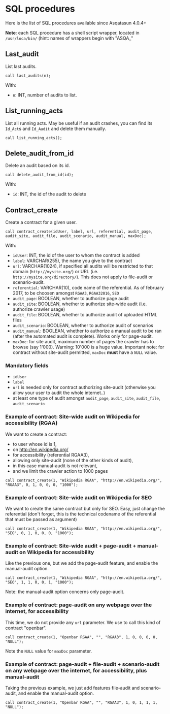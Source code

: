 # SQL procedures

Here is the list of SQL procedures available since Asqatasun 4.0.4+

**Note**: each SQL procedure has a shell script wrapper, located in `/usr/loca/bin/` (hint: names of wrappers begin with "ASQA_"

## Last_audit

List last audits.

```mysql
call last_audits(n);
```

With:

* `n`: INT, number of audits to list.

## List_running_acts

List all running acts. May be useful if an audit crashes, you can find its `Id_Act`s and `Id_Audit` and delete them manually.

```mysql
call list_running_acts();
```

## Delete_audit_from_id

Delete an audit based on its id.

```mysql
call delete_audit_from_id(id);
```

With:

* `id`: INT, the id of the audit to delete

## Contract_create

Create a contract for a given user.

```mysql
call contract_create(idUser, label, url, referential, audit_page, audit_site, audit_file, audit_scenario, audit_manual, maxDoc);
```

With:

* `idUser`: INT, the id of the user to whom the contract is added
* `label`: VARCHAR(255), the name you give to the contract
* `url`: VARCHAR(1024), if specified all audits will be restricted to that domain (`http://mysite.org/`) or URL (i.e. `http://mysite.org/directory/`). This does not apply to file-audit or scenario-audit.
* `referential`: VARCHAR(10), code name of the referential. As of february 2017, to be choosen amongst `RGAA3`, `RGAA32016`, `SEO`
* `audit_page`: BOOLEAN, whether to authorize page audit
* `audit_site`: BOOLEAN, whether to authorize site-wide audit (i.e. authorize crawler usage)
* `audit_file`: BOOLEAN, whether to authorize audit of uploaded HTML files
* `audit_scenario`: BOOLEAN, whether to authorize audit of scenarios
* `audit_manual`: BOOLEAN, whether to authorize a manual audit to be ran (after the automated audit is complete). Works only for page-audit.
* `maxDoc`: for site audit, maximum number of pages the crawler has to browse (say 1'000). Warning: 10'000 is a huge value. Important note: for contract without site-audit permitted, `maxDoc` **must** have a `NULL` value.

### Mandatory fields

* `idUser`
* `label`
* `url` is needed only for contract authorizing site-audit (otherwise you allow your user to audit the whole internet..)
* at least one type of audit amongst `audit_page`, `audit_site`, `audit_file`, `audit_scenario`

### Example of contract: Site-wide audit on Wikipedia for accessibility (RGAA)

We want to create a contract:

* to user whose id is 1,
* on http://en.wikipedia.org/
* for accessibility (referential RGAA3),
* allowing only site-audit (none of the other kinds of audit),
* in this case manual-audit is not relevant,
* and we limit the crawler action to 1000 pages

```mysql
call contract_create(1, "Wikipedia RGAA", "http://en.wikipedia.org/", "RGAA3", 0, 1, 0, 0, 0, "1000");
```

### Example of contract: Site-wide audit on Wikipedia for SEO

We want to create the same contract but only for SEO. Easy, just change the referential (don't forget, this is the technical codename of the referential that must be passed as argument)

```mysql
call contract_create(1, "Wikipedia RGAA", "http://en.wikipedia.org/", "SEO", 0, 1, 0, 0, 0, "1000");
```

### Example of contract: Site-wide audit + page-audit + manual-audit on Wikipedia for accessibility

Like the previous one, but we add the page-audit feature, and enable the manual-audit option.

```mysql
call contract_create(1, "Wikipedia RGAA", "http://en.wikipedia.org/", "SEO", 1, 1, 0, 0, 1, "1000");
```

Note: the manual-audit option concerns only page-audit.

### Example of contract: page-audit on any webpage over the internet, for accessibility

This time, we do not provide any `url` parameter. We use to call this kind of contract "openbar".

```mysql
call contract_create(1, "Openbar RGAA", "", "RGAA3", 1, 0, 0, 0, 0, "NULL");
```

Note the `NULL` value for `maxDoc` parameter.

### Example of contract: page-audit + file-audit + scenario-audit on any webpage over the internet, for accessibility, plus manual-audit

Taking the previous example, we just add features file-audit and scenario-audit, and enable the manual-audit option.

```mysql
call contract_create(1, "Openbar RGAA", "", "RGAA3", 1, 0, 1, 1, 1, "NULL");
```